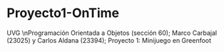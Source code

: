 # Proyecto1-OnTime
UVG \nProgramación Orientada a Objetos (sección 60); Marco Carbajal (23025) y Carlos Aldana (23394); Proyecto 1: Minijuego en Greenfoot
